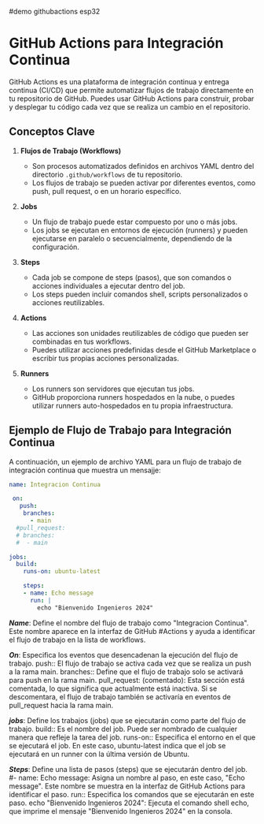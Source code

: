 #demo githubactions esp32

# GitHub Actions para Integración Continua

GitHub Actions es una plataforma de integración continua y entrega continua (CI/CD) que permite automatizar flujos de trabajo directamente en tu repositorio de GitHub. Puedes usar GitHub Actions para construir, probar y desplegar tu código cada vez que se realiza un cambio en el repositorio.

## Conceptos Clave

1. **Flujos de Trabajo (Workflows)**
   - Son procesos automatizados definidos en archivos YAML dentro del directorio `.github/workflows` de tu repositorio.
   - Los flujos de trabajo se pueden activar por diferentes eventos, como push, pull request, o en un horario específico.

2. **Jobs**
   - Un flujo de trabajo puede estar compuesto por uno o más jobs.
   - Los jobs se ejecutan en entornos de ejecución (runners) y pueden ejecutarse en paralelo o secuencialmente, dependiendo de la configuración.

3. **Steps**
   - Cada job se compone de steps (pasos), que son comandos o acciones individuales a ejecutar dentro del job.
   - Los steps pueden incluir comandos shell, scripts personalizados o acciones reutilizables.

4. **Actions**
   - Las acciones son unidades reutilizables de código que pueden ser combinadas en tus workflows.
   - Puedes utilizar acciones predefinidas desde el GitHub Marketplace o escribir tus propias acciones personalizadas.

5. **Runners**
   - Los runners son servidores que ejecutan tus jobs.
   - GitHub proporciona runners hospedados en la nube, o puedes utilizar runners auto-hospedados en tu propia infraestructura.

## Ejemplo de Flujo de Trabajo para Integración Continua

A continuación, un ejemplo de archivo YAML para un flujo de trabajo de integración continua que muestra un mensajje:

```yaml
name: Integracion Continua

 on:
   push:
    branches:
      - main
  #pull_request:
  # branches:
  #  - main

jobs:
  build:
    runs-on: ubuntu-latest

    steps:
    - name: Echo message
      run: |
        echo "Bienvenido Ingenieros 2024"

```

***Name***: Define el nombre del flujo de trabajo como "Integracion Continua". Este nombre aparece en la interfaz de GitHub #Actions y ayuda a identificar el flujo de trabajo en la lista de workflows.

***On***: Especifica los eventos que desencadenan la ejecución del flujo de trabajo.
push:: El flujo de trabajo se activa cada vez que se realiza un push a la rama main.
branches:: Define que el flujo de trabajo solo se activará para push en la rama main.
pull_request: (comentado): Esta sección está comentada, lo que significa que actualmente está inactiva. Si se descomentara, el flujo de trabajo también se activaría en eventos de pull_request hacia la rama main.

***jobs***: Define los trabajos (jobs) que se ejecutarán como parte del flujo de trabajo.
build:: Es el nombre del job. Puede ser nombrado de cualquier manera que refleje la tarea del job.
runs-on:: Especifica el entorno en el que se ejecutará el job. En este caso, ubuntu-latest indica que el job se ejecutará en un runner con la última versión de Ubuntu.


***Steps***: Define una lista de pasos (steps) que se ejecutarán dentro del job.
#- name: Echo message: Asigna un nombre al paso, en este caso, "Echo message". Este nombre se muestra en la interfaz de GitHub Actions para identificar el paso.
run:: Especifica los comandos que se ejecutarán en este paso.
echo "Bienvenido Ingenieros 2024": Ejecuta el comando shell echo, que imprime el mensaje "Bienvenido Ingenieros 2024" en la consola.